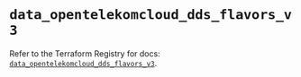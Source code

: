 # `data_opentelekomcloud_dds_flavors_v3`

Refer to the Terraform Registry for docs: [`data_opentelekomcloud_dds_flavors_v3`](https://registry.terraform.io/providers/opentelekomcloud/opentelekomcloud/1.36.17/docs/data-sources/dds_flavors_v3).
